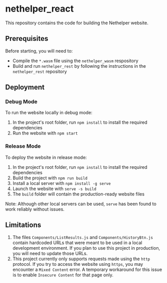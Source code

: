 # nethelper_react
This repository contains the code for building the Nethelper website.

## Prerequisites
Before starting, you will need to:
- Compile the `*.wasm` file using the `nethelper_wasm` respository
- Build and run `nethelper_rest` by following the instructions in the `nethelper_rest` repository

## Deployment
### Debug Mode
To run the website locally in debug mode:
1. In the project's root folder, run `npm install` to install the required dependencies
2. Run the website with `npm start`

### Release Mode
To deploy the website in release mode:
1. In the project's root folder, run `npm install` to install the required dependencies
2. Build the project with `npm run build`
3. Install a local server with `npm install -g serve`
4. Launch the website with `serve -s build`
5. The `build` folder will contain the production-ready website files

Note: Although other local servers can be used, `serve` has been found to work reliably without issues.

## Limitations
1. The files `Components/ListResults.js` and `Components/HistoryBtn.js` contain hardcoded URLs that were meant to be used in a local development environment. If you plan to use this project in production, you will need to update those URLs.
2. This project currently only supports requests made using the `http` protocol. If you try to access the website using `https`, you may encounter a `Mixed Content` error. A temporary workaround for this issue is to enable `Insecure Content` for that page only. 

